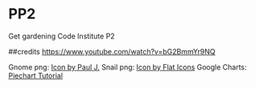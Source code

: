 # PP2
Get gardening
Code Institute P2

##credits
https://www.youtube.com/watch?v=bG2BmmYr9NQ

Gnome png:  <a href="https://www.freepik.com/icon/christmas_10713384#fromView=search&page=2&position=91&uuid=f299468d-611a-472c-b1b4-3052a8f5781e">Icon by Paul J.</a>
Snail png: <a href="https://www.freepik.com/icon/snail_1998793#fromView=search&page=1&position=94&uuid=ac283b6e-e3a3-4246-b66f-a6583c5d678e">Icon by Flat Icons</a>
Google Charts: <a href="https://developers.google.com/chart/interactive/docs/quick_start">Piechart Tutorial</a> 


